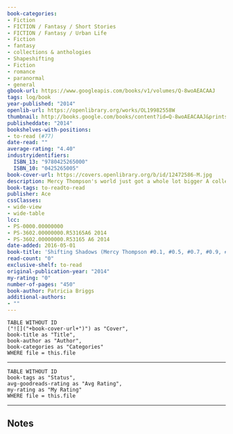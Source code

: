 ```yaml
---
book-categories:
- Fiction
- FICTION / Fantasy / Short Stories
- FICTION / Fantasy / Urban Life
- Fiction
- fantasy
- collections & anthologies
- Shapeshifting
- Fiction
- romance
- paranormal
- general
gbook-url: https://www.googleapis.com/books/v1/volumes/Q-8woAEACAAJ
tags: log/book
year-published: "2014"
openlib-url: https://openlibrary.org/works/OL19982558W
thumbnail: http://books.google.com/books/content?id=Q-8woAEACAAJ&printsec=frontcover&img=1&zoom=1&source=gbs_api
publisheddate: "2014"
bookshelves-with-positions:
- to-read (#77)
date-read: ""
average-rating: "4.40"
industryidentifiers:
  ISBN_13: "9780425265000"
  ISBN_10: "0425265005"
book-cover-url: https://covers.openlibrary.org/b/id/12472586-M.jpg
description: Mercy Thompson's world just got a whole lot bigger A collection of all-new and previously published short stories featuring Mercy Thompson, one of the best heroines in the urban fantasy genre today; (Fiction Vixen Book Reviews), and the characters she calls friends Includes the new stories Silver Roses in Winter ;Redemption Hollow and reader favorites Fairy Gifts; Gray; Alpha and Omega Seeing Eye; ;The Star of David; In Red, with Pearls
book-tags: to-readto-read
publisher: Ace
cssClasses:
- wide-view
- wide-table
lcc:
- PS-0000.00000000
- PS-3602.00000000.R53165A6 2014
- PS-3602.00000000.R53165 A6 2014
date-added: 2016-05-01
book-title: 'Shifting Shadows (Mercy Thompson #0.1, #0.5, #0.7, #0.9, #1.2, #1.8, #4.5, #5.5, #7.4, #8.5)'
read-count: "0"
exclusive-shelf: to-read
original-publication-year: "2014"
my-rating: "0"
number-of-pages: "450"
book-author: Patricia Briggs
additional-authors:
- ""
---
```


```dataview
TABLE WITHOUT ID
("![]("+book-cover-url+")") as "Cover",
book-title as "Title",
book-author as "Author",
book-categories as "Categories"
WHERE file = this.file
```
---
```dataview
TABLE WITHOUT ID
book-tags as "Status",
avg-goodreads-rating as "Avg Rating",
my-rating as "My Rating"
WHERE file = this.file
```
---
## Notes


